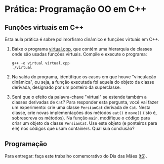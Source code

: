 # Prática: Programação OO em C++


## Funções virtuais em C++

Esta aula prática é sobre polimorfismo dinâmico e funções virtuais em C++. 

1. Baixe o programa [virtual.cpp](virtual.cpp), que contém uma hierarquia de classes onde são usadas funções virtuais. Compile e execute o programa:
   ```
   g++ -o virtual virtual.cpp
   ./virtual
   ```

2. Na saída do programa, identifique os casos em que houve "vinculação dinâmica", ou seja, a função executada foi aquela do objeto da classe derivada, designado por um ponteiro da superclasse.

3. Será que o efeito da palavra-chave "virtual" se estende também a classes derivadas de `Cat`? Para responder esta pergunta, você vai fazer um experimento: crie uma classe `PersianCat` derivada de `Cat`. Nesta classe, crie novas implementações dos métodos `eat()` e `move()` (isto é, sobrescreva os métodos). Na função `main`, modifique o código para criar um objeto da classe `PersianCat`. Use este objeto (e ponteiros para ele) nos códigos que usam containers. Qual sua conclusão?

## Programação
Para entregar: faça este trabalho comemorativo do Dia das Mães ([t6](../../../trabalhos/t6)).
